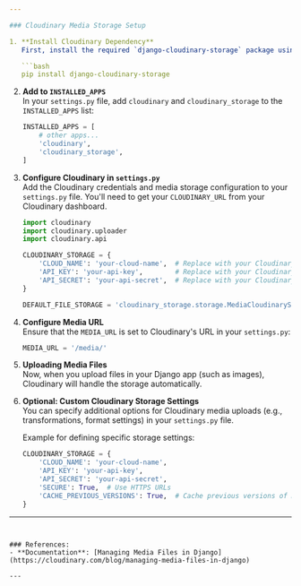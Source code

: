 ```yaml
---

### Cloudinary Media Storage Setup

1. **Install Cloudinary Dependency**  
   First, install the required `django-cloudinary-storage` package using pip:

   ```bash
   pip install django-cloudinary-storage
   ```

2. **Add to `INSTALLED_APPS`**  
   In your `settings.py` file, add `cloudinary` and `cloudinary_storage` to the `INSTALLED_APPS` list:

   ```python
   INSTALLED_APPS = [
       # other apps...
       'cloudinary',
       'cloudinary_storage',
   ]
   ```

3. **Configure Cloudinary in `settings.py`**  
   Add the Cloudinary credentials and media storage configuration to your `settings.py` file. You'll need to get your `CLOUDINARY_URL` from your Cloudinary dashboard.

   ```python
   import cloudinary
   import cloudinary.uploader
   import cloudinary.api

   CLOUDINARY_STORAGE = {
       'CLOUD_NAME': 'your-cloud-name',  # Replace with your Cloudinary cloud name
       'API_KEY': 'your-api-key',        # Replace with your Cloudinary API key
       'API_SECRET': 'your-api-secret',  # Replace with your Cloudinary API secret
   }

   DEFAULT_FILE_STORAGE = 'cloudinary_storage.storage.MediaCloudinaryStorage'
   ```

4. **Configure Media URL**  
   Ensure that the `MEDIA_URL` is set to Cloudinary's URL in your `settings.py`:

   ```python
   MEDIA_URL = '/media/'
   ```

5. **Uploading Media Files**  
   Now, when you upload files in your Django app (such as images), Cloudinary will handle the storage automatically.

6. **Optional: Custom Cloudinary Storage Settings**  
   You can specify additional options for Cloudinary media uploads (e.g., transformations, format settings) in your `settings.py` file.

   Example for defining specific storage settings:

   ```python
   CLOUDINARY_STORAGE = {
       'CLOUD_NAME': 'your-cloud-name',
       'API_KEY': 'your-api-key',
       'API_SECRET': 'your-api-secret',
       'SECURE': True,  # Use HTTPS URLs
       'CACHE_PREVIOUS_VERSIONS': True,  # Cache previous versions of media files
   }
   ```

---
```


### References:
- **Documentation**: [Managing Media Files in Django](https://cloudinary.com/blog/managing-media-files-in-django)

---
